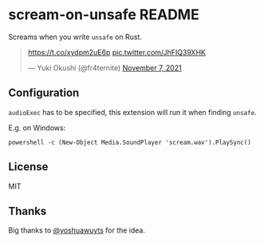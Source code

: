 # scream-on-unsafe README

Screams when you write `unsafe` on Rust.

<blockquote class="twitter-tweet" data-partner="tweetdeck"><p lang="und" dir="ltr"><a href="https://t.co/xydpm2uE6p">https://t.co/xydpm2uE6p</a> <a href="https://t.co/JhFIQ39XHK">pic.twitter.com/JhFIQ39XHK</a></p>&mdash; Yuki Okushi (@fr4ternite) <a href="https://twitter.com/fr4ternite/status/1457143048345772038?ref_src=twsrc%5Etfw">November 7, 2021</a></blockquote>

## Configuration

`audioExec` has to be specified, this extension will run it when finding `unsafe`.

E.g. on Windows:

```poweshell
powershell -c (New-Object Media.SoundPlayer 'scream.wav').PlaySync()
```

## License

MIT

## Thanks

Big thanks to [@yoshuawuyts](https://github.com/yoshuawuyts) for the idea.
